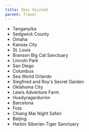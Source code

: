 ```yaml
---
title: Zoos Visited
parent: Travel
---
```


- Tanganyika
- Sedgwick County
- Omaha
- Kansas City
- St. Louis
- Branson Big Cat Sanctuary
- Lincoln Park
- San Diego
- Columbus
- Sea World Orlando
- Siegfried and Roy's Secret Garden
- Oklahoma City
- Lewis Adventure Farm
- Husdyragardurinn
- Barcelona
- Fota
- Chiang Mai Night Safari
- Beijing
- Harbin Siberian Tiger Sanctuary
